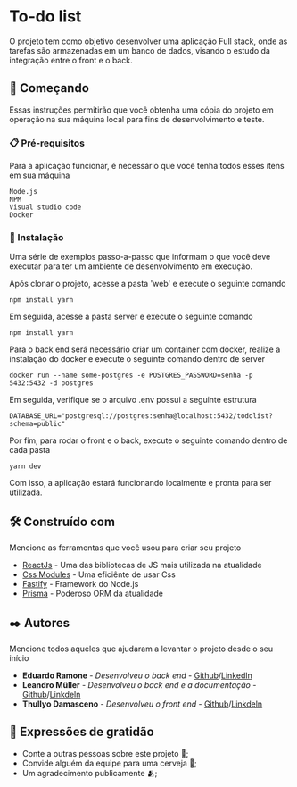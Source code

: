 # To-do list

O projeto tem como objetivo desenvolver uma aplicação Full stack, onde as tarefas são armazenadas em um banco de dados, visando o estudo da integração entre o front e o back.

## 🚀 Começando

Essas instruções permitirão que você obtenha uma cópia do projeto em operação na sua máquina local para fins de desenvolvimento e teste.

### 📋 Pré-requisitos

Para a aplicação funcionar, é necessário que você tenha todos esses itens em sua máquina

```
Node.js
NPM
Visual studio code
Docker
```

### 🔧 Instalação

Uma série de exemplos passo-a-passo que informam o que você deve executar para ter um ambiente de desenvolvimento em execução.

Após clonar o projeto, acesse a pasta 'web' e execute o seguinte comando

```
npm install yarn
```

Em seguida, acesse a pasta server e execute o seguinte comando

```
npm install yarn
```

Para o back end será necessário criar um container com docker, realize a instalação do docker e execute o seguinte comando dentro de server

```
docker run --name some-postgres -e POSTGRES_PASSWORD=senha -p 5432:5432 -d postgres
```

Em seguida, verifique se o arquivo .env possui a seguinte estrutura

```
DATABASE_URL="postgresql://postgres:senha@localhost:5432/todolist?schema=public"
```

Por fim, para rodar o front e o back, execute o seguinte comando dentro de cada pasta

```
yarn dev
```

Com isso, a aplicação estará funcionando localmente e pronta para ser utilizada.


## 🛠️ Construído com

Mencione as ferramentas que você usou para criar seu projeto

* [ReactJs](https://react.dev) - Uma das bibliotecas de JS mais utilizada na atualidade
* [Css Modules](https://github.com/css-modules/css-modules) - Uma eficiênte de usar Css
* [Fastify](https://www.fastify.io) - Framework do Node.js
* [Prisma](https://www.prisma.io) - Poderoso ORM da atualidade 


## ✒️ Autores

Mencione todos aqueles que ajudaram a levantar o projeto desde o seu início

* **Eduardo Ramone** - *Desenvolveu o back end* - [Github](https://github.com/DuduRamone)/[Linkedln](https://www.linkedin.com/in/eduardo-ramone-90801b1b6/)
* **Leandro Müller** - *Desenvolveu o back end e a documentação* - [Github](https://github.com/mullerino)/[Linkdeln](https://www.linkedin.com/in/leandromuller7/)
* **Thullyo Damasceno** - *Desenvolveu o front end* - [Github](https://github.com/thullyoufrn)/[Linkdeln](https://www.linkedin.com/in/thullyo-damasceno-375083231/)


## 🎁 Expressões de gratidão

* Conte a outras pessoas sobre este projeto 📢;
* Convide alguém da equipe para uma cerveja 🍺;
* Um agradecimento publicamente 🫂;